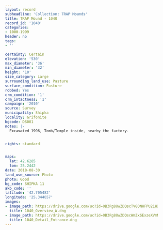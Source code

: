 ```yaml
---
layout: record
subheadline: 'Collection: TRAP Mounds'
title: TRAP Mound - 1040
record_id: '1040'
categories:
- 1000-1999
header: no
tags:
- ''

certainty: Certain
elevation: '530'
max_diameter: '36'
min_diameter: '32'
height: '10'
size_category: Large
surrounding_land_use: Pasture
surface_condition: Pasture
robbed: Yes
crm_condition: '1'
crm_intactness: '1'
campaign: '2010'
source: Survey
municipality: Shipka
locality: Grifonite
bgcode: DS001
notes: |-
  Excavated 1996, Tomb/Temple inside, nearby the factory.


rights: standard


maps:
  lat: 42.6285
  lon: 25.2442
date: 2018-08-30
land_use_source: Photo
photo: Good
bg_code: SHIPKA 11
akb_code: ''
latitude: '42.705482'
longitude: '25.344657'
images:
- image_path: https://drive.google.com/uc?id=0B3Rg88wZDQscTV80NHFPU21HXzg
  title: 1040_Overview_W.dng
- image_path: https://drive.google.com/uc?id=0B3Rg88wZDQscWmZxSExzeXVmM0U
  title: 1040_Detail_Entrance.dng
---
```

